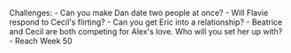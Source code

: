 Challenges:
	- Can you make Dan date two people at once?
	- Will Flavie respond to Cecil's flirting?
	- Can you get Eric into a relationship?
	- Beatrice and Cecil are both competing for Alex's love. Who will you set her up with?
	- Reach Week 50